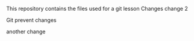 This repository contains the files used for a git lesson
Changes
change 2

Git prevent changes

another change

